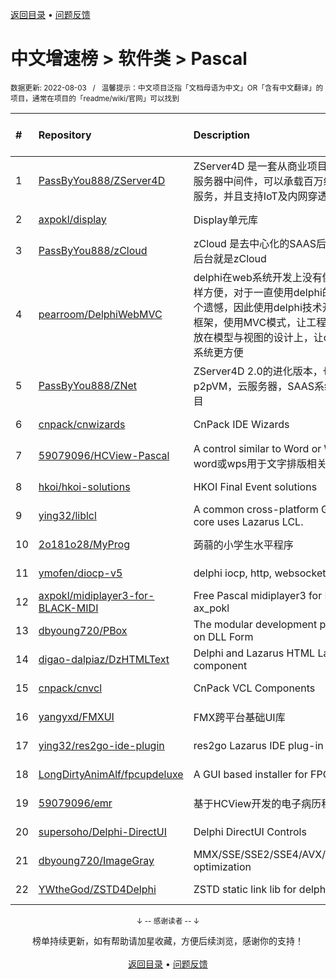 <a href="https://github.com/GrowingGit/GitHub-Chinese-Top-Charts#github中文排行榜">返回目录</a> • <a href="/content/docs/feedback.md">问题反馈</a>

# 中文增速榜 > 软件类 > Pascal
<sub>数据更新: 2022-08-03&nbsp;&nbsp;&nbsp;/&nbsp;&nbsp;&nbsp;温馨提示：中文项目泛指「文档母语为中文」OR「含有中文翻译」的项目，通常在项目的「readme/wiki/官网」可以找到</sub>

|#|Repository|Description|Stars|Average daily growth|Updated|
|:-|:-|:-|:-|:-|:-|
|1|[PassByYou888/ZServer4D](https://github.com/PassByYou888/ZServer4D)|ZServer4D 是一套从商业项目剥离而出的云服务器中间件，可以承载百万级的分布式负载服务，并且支持IoT及内网穿透|228|0|2022-02-15|
|2|[axpokl/display](https://github.com/axpokl/display)|Display单元库|5|0|2022-03-30|
|3|[PassByYou888/zCloud](https://github.com/PassByYou888/zCloud)|zCloud 是去中心化的SAAS后台框架，SAAS后台就是zCloud|11|0|2022-03-06|
|4|[pearroom/DelphiWebMVC](https://github.com/pearroom/DelphiWebMVC)|delphi在web系统开发上没有像java或php 这样方便，对于一直使用delphi的工程师来说是个遗憾，因此使用delphi技术开发了一套Web框架，使用MVC模式，让工程师只需把精力放在模型与视图的设计上，让delphi开发web系统更方便|26|0|2022-04-02|
|5|[PassByYou888/ZNet](https://github.com/PassByYou888/ZNet)|ZServer4D 2.0的进化版本，也是未来对p2pVM，云服务器，SAAS系统支持的核心项目|22|0|2022-03-31|
|6|[cnpack/cnwizards](https://github.com/cnpack/cnwizards)|CnPack IDE Wizards|445|0|2022-04-03|
|7|[59079096/HCView-Pascal](https://github.com/59079096/HCView-Pascal)|A control similar to Word or WPS(一个类似word或wps用于文字排版相关功能的控件)|65|0|2022-04-03|
|8|[hkoi/hkoi-solutions](https://github.com/hkoi/hkoi-solutions)|HKOI Final Event solutions|10|0|2022-02-03|
|9|[ying32/liblcl](https://github.com/ying32/liblcl)|A common cross-platform GUI library, the core uses Lazarus LCL.|64|0|2022-03-12|
|10|[2o181o28/MyProg](https://github.com/2o181o28/MyProg)|蒟蒻的小学生水平程序|5|0|2022-03-17|
|11|[ymofen/diocp-v5](https://github.com/ymofen/diocp-v5)|delphi iocp, http, websocket, ntrip|207|0|2022-02-19|
|12|[axpokl/midiplayer3-for-BLACK-MIDI](https://github.com/axpokl/midiplayer3-for-BLACK-MIDI)|Free Pascal midiplayer3 for Black MIDI by ax_pokl|12|0|2022-03-31|
|13|[dbyoung720/PBox](https://github.com/dbyoung720/PBox)|The modular development platform based on DLL Form|37|0|2022-03-19|
|14|[digao-dalpiaz/DzHTMLText](https://github.com/digao-dalpiaz/DzHTMLText)|Delphi and Lazarus HTML Label component|98|0|2022-03-27|
|15|[cnpack/cnvcl](https://github.com/cnpack/cnvcl)|CnPack VCL Components|250|0|2022-04-03|
|16|[yangyxd/FMXUI](https://github.com/yangyxd/FMXUI)|FMX跨平台基础UI库|201|0|2022-03-26|
|17|[ying32/res2go-ide-plugin](https://github.com/ying32/res2go-ide-plugin)|res2go Lazarus IDE plug-in|14|0|2022-02-25|
|18|[LongDirtyAnimAlf/fpcupdeluxe](https://github.com/LongDirtyAnimAlf/fpcupdeluxe)|A GUI based installer for FPC and Lazarus|282|0|2022-02-24|
|19|[59079096/emr](https://github.com/59079096/emr)|基于HCView开发的电子病历程序|37|0|2022-04-03|
|20|[supersoho/Delphi-DirectUI](https://github.com/supersoho/Delphi-DirectUI)|Delphi DirectUI Controls|52|0|2022-02-20|
|21|[dbyoung720/ImageGray](https://github.com/dbyoung720/ImageGray)|MMX/SSE/SSE2/SSE4/AVX/AVX2/AVX512 optimization|13|0|2022-02-20|
|22|[YWtheGod/ZSTD4Delphi](https://github.com/YWtheGod/ZSTD4Delphi)|ZSTD static link lib for delphi|23|0|2022-03-23|

<div align="center">
    <p><sub>↓ -- 感谢读者 -- ↓</sub></p>
    榜单持续更新，如有帮助请加星收藏，方便后续浏览，感谢你的支持！
</div>

<br/>

<div align="center"><a href="https://github.com/GrowingGit/GitHub-Chinese-Top-Charts#github中文排行榜">返回目录</a> • <a href="/content/docs/feedback.md">问题反馈</a></div>
